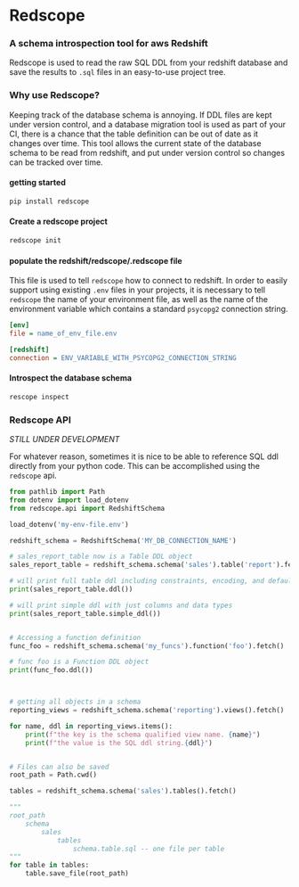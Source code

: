 # Redscope
### A schema introspection tool for aws Redshift
Redscope is used to read the raw SQL DDL from your redshift database and save 
the results to `.sql` files in an easy-to-use project tree.

### Why use Redscope?
Keeping track of the database schema is annoying. If DDL files are kept under version control, and a database migration tool
is used as part of your CI, there is a chance that the table definition can be out of date as it changes over time. This tool allows
the current state of the database schema to be read from redshift, and put under version control so changes can be tracked over time.

#### getting started
```bash
pip install redscope
```

#### Create a redscope project
```bash
redscope init
```

#### populate the redshift/redscope/.redscope file
This file is used to tell `redscope` how to connect to redshift. In order to easily support using existing `.env` files in your projects, 
it is necessary to tell `redscope` the name of your environment file, as well as the name of the 
environment variable which contains a standard `psycopg2` connection string.
```ini
[env]
file = name_of_env_file.env

[redshift]
connection = ENV_VARIABLE_WITH_PSYCOPG2_CONNECTION_STRING
```

#### Introspect the database schema
```bash
rescope inspect
```


### Redscope API

*STILL UNDER DEVELOPMENT*

For whatever reason, sometimes it is nice to be able to reference SQL ddl directly from your python code.
This can be accomplished using the `redscope` api.

```python
from pathlib import Path
from dotenv import load_dotenv
from redscope.api import RedshiftSchema

load_dotenv('my-env-file.env')

redshift_schema = RedshiftSchema('MY_DB_CONNECTION_NAME')

# sales_report_table now is a Table DDL object
sales_report_table = redshift_schema.schema('sales').table('report').fetch()

# will print full table ddl including constraints, encoding, and defaults
print(sales_report_table.ddl())

# will print simple ddl with just columns and data types
print(sales_report_table.simple_ddl())


# Accessing a function definition
func_foo = redshift_schema.schema('my_funcs').function('foo').fetch()

# func foo is a Function DDL object
print(func_foo.ddl())



# getting all objects in a schema
reporting_views = redshift_schema.schema('reporting').views().fetch()

for name, ddl in reporting_views.items():
    print(f"the key is the schema qualified view name. {name}")
    print(f"the value is the SQL ddl string.{ddl}")


# Files can also be saved
root_path = Path.cwd()

tables = redshift_schema.schema('sales').tables().fetch()

"""
root_path
    schema
        sales
            tables
                schema.table.sql -- one file per table
"""
for table in tables:
    table.save_file(root_path)

```


